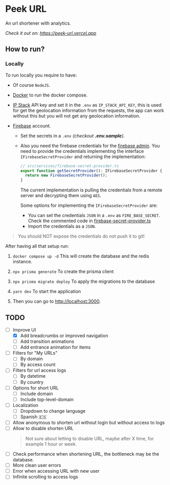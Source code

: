 # Peek URL

An url shortener with analytics.

_Check it out on: <https://peek-url.vercel.app>_

## How to run?

### Locally

To run locally you require to have:

- Of course `NodeJS`.
- [Docker](https://www.docker.com/) to run the docker compose.
- [IP Stack](https://ipstack.com/) API key and set it in the `.env` as `IP_STACK_API_KEY`,
  this is used for get the geolocation information from the requests, the app can work without this but you will not get any geolocation information.
- [Firebase](https://firebase.google.com/) account.

  - Set the secrets in a `.env` _(checkout **.env.sample**)_.
  - Also you need the firebase credentials for the [firebase admin](https://firebase.google.com/docs/admin/setup). You need to provide the credentials implementing the interface `IFirebaseSecretProvider` and returning the implementation:

    ```ts
    // src/services/firebase-secret-provider.ts
    export function getSecretProvider(): IFirebaseSecretProvider {
      return new FirebaseSecretProvider();
    }
    ```

    The current implementation is pulling the credentials from a remote server and decrypting them using `AES`.

    Some options for implementing the `IFirebaseSecretProvider` are:

    - You can set the credentials `JSON` in a `.env` as `FIRE_BASE_SECRET`. Check the commented code in [firebase-secret-provider.ts](https://github.com/Neo-Ciber94/PeekURL/blob/main/src/services/firebase-secret-provider.ts)
    - Import the credentials as a `JSON`.

> You should NOT expose the credentials do not push it to git!

After having all that setup run:

1. `docker compose up -d`
   This will create the database and the redis instance.

2. `npx prisma generate`
   To create the prisma client

3. `npx prisma migrate deploy`
   To apply the migrations to the database

4. `yarn dev`
   To start the application

5. Then you can go to [http://localhost:3000](http://localhost:3000).

## TODO

- [ ] Improve UI
  - [x] Add breadcrumbs or improved navigation
  - [ ] Add transition animations
  - [ ] Add entrance animation for items
- [ ] Filters for "My URLs"
  - [ ] By domain
  - [ ] By access count
- [ ] Filters for url access logs
  - [ ] By datetime
  - [ ] By country
- [ ] Options for short URL
  - [ ] Include domain
  - [ ] Include top-level-domain
- [ ] Localization
  - [ ] Dropdown to change language
  - [ ] Spanish 🇪🇸
- [ ] Allow anonymous to shorten url without login but without access to logs
- [ ] Allow to disable shorten URL
  > Not sure about letting to disable URL, maybe after X time, for example 1 hour or week.
- [ ] Check performance when shortening URL, the bottleneck may be the database.
- [ ] More clean user errors
- [ ] Error when accessing URL with new user
- [ ] Infinite scrolling to access logs
